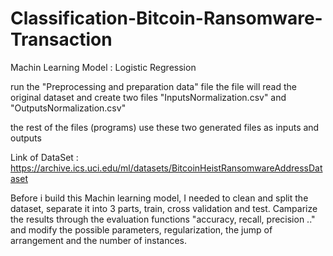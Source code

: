# Classification-Bitcoin-Ransomware-Transaction
Machin Learning Model : Logistic Regression

run the "Preprocessing and preparation data" file
the file will read the original dataset and create two files
"InputsNormalization.csv" and "OutputsNormalization.csv"

the rest of the files (programs) use these two generated files as inputs and outputs

Link of DataSet : https://archive.ics.uci.edu/ml/datasets/BitcoinHeistRansomwareAddressDataset


Before i build this Machin learning model, I needed to clean and split the dataset, separate it into 3 parts, train, cross validation and test.
Camparize the results through the evaluation functions "accuracy, recall, precision .." and modify the possible parameters, regularization, the jump of arrangement and the number of instances.



